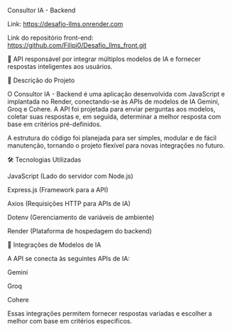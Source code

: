 Consultor IA - Backend 

Link: https://desafio-llms.onrender.com

Link do repositório front-end: https://github.com/Filipi0/Desafio_llms_front.git

🚀 API responsável por integrar múltiplos modelos de IA e fornecer respostas inteligentes aos usuários.

📌 Descrição do Projeto

O Consultor IA - Backend é uma aplicação desenvolvida com JavaScript e implantada no Render, conectando-se às APIs de modelos de IA Gemini, Groq e Cohere. A API foi projetada para enviar perguntas aos modelos, coletar suas respostas e, em seguida, determinar a melhor resposta com base em critérios pré-definidos.

A estrutura do código foi planejada para ser simples, modular e de fácil manutenção, tornando o projeto flexível para novas integrações no futuro.

🛠 Tecnologias Utilizadas

JavaScript (Lado do servidor com Node.js)

Express.js (Framework para a API)

Axios (Requisições HTTP para APIs de IA)

Dotenv (Gerenciamento de variáveis de ambiente)

Render (Plataforma de hospedagem do backend)

📡 Integrações de Modelos de IA

A API se conecta às seguintes APIs de IA:

Gemini

Groq

Cohere

Essas integrações permitem fornecer respostas variadas e escolher a melhor com base em critérios específicos.
